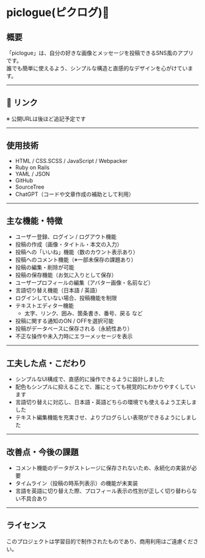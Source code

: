 # piclogue(ピクログ)🧀

## 概要

「piclogue」は、自分の好きな画像とメッセージを投稿できるSNS風のアプリです。  
誰でも簡単に使えるよう、シンプルな構造と直感的なデザインを心がけています。

---

## 🔗 リンク

※ 公開URLは後ほど追記予定です

---

## 使用技術

- HTML / CSS.SCSS / JavaScript / Webpacker
- Ruby on Rails
- YAML / JSON
- GitHub  
- SourceTree  
- ChatGPT（コードや文章作成の補助として利用）

---

## 主な機能・特徴

- ユーザー登録、ログイン / ログアウト機能  
- 投稿の作成（画像・タイトル・本文の入力）  
- 投稿への「いいね」機能（数のカウント表示あり）  
- 投稿へのコメント機能（※一部未保存の課題あり）  
- 投稿の編集・削除が可能  
- 投稿の保存機能（お気に入りとして保存）  
- ユーザープロフィールの編集（アバター画像・名前など）  
- 言語切り替え機能（日本語 / 英語）  
- ログインしていない場合、投稿機能を制限  
- テキストエディター機能  
  - 太字、リンク、囲み、箇条書き、番号、戻る など  
- 投稿に関する通知のON / OFFを選択可能  
- 投稿がデータベースに保存される（永続性あり）  
- 不正な操作や未入力時にエラーメッセージを表示  

---

## 工夫した点・こだわり

- シンプルなUI構成で、直感的に操作できるように設計しました  
- 配色もシンプルに抑えることで、誰にとっても視覚的にわかりやすくしています  
- 言語切り替えに対応し、日本語・英語どちらの環境でも使えるよう工夫しました  
- テキスト編集機能を充実させ、よりブログらしい表現ができるようにしました

---

## 改善点・今後の課題

- コメント機能のデータがストレージに保存されないため、永続化の実装が必要  
- タイムライン（投稿の時系列表示）の機能が未実装  
- 言語を英語に切り替えた際、プロフィール表示の性別が正しく切り替わらない不具合あり  

---

## ライセンス

このプロジェクトは学習目的で制作されたものであり、商用利用はご遠慮ください。

